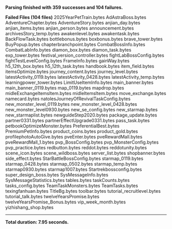 ﻿**Parsing finished with 359 successes and 104 failures.**

**Failed Files (104 files)**
  2025YearPetTrain.bytes
  AdAstraBoss.bytes
  AdventureChapter.bytes
  AdventureStory.bytes
  anjian_day.bytes
  anjian_items.bytes
  anjian_person.bytes
  announcement.bytes
  archivesStory_temp.bytes
  awakenlevel.bytes
  awakentask.bytes
  BackFlowTask.bytes
  bottlebonus.bytes
  boxbonus.bytes
  brave_tower.bytes
  BuyPopup.bytes
  chapterbranchpoint.bytes
  CombatBossInfo.bytes
  CombatLabInfo.bytes
  diamon_box.bytes
  diamon_task.bytes
  exp_tower.bytes
  festival_version_controller.bytes
  fightLabBossConfig.bytes
  fightTestLevelConfig.bytes
  FrameInfo.bytes
  gainWay.bytes
  h5_12th_box.bytes
  h5_12th_task.bytes
  handbook.bytes
  item_field.bytes
  itemsOptimize.bytes
  journey_content.bytes
  journey_level.bytes
  latestActivity_0119.bytes
  latestActivity_0428.bytes
  latestActivity_temp.bytes
  learningpower_tower.bytes
  LimitUseItemInfo.bytes
  main_banner.bytes
  main_banner_0119.bytes
  map_0119.bytes
  mapdrop.bytes
  midleExchangeItemsItem.bytes
  midleItemsItem.bytes
  move_exchange.bytes
  namecard.bytes
  natolesJourneyOfRevivalTaskConfig.bytes
  new_monster_level_0119.bytes
  new_monster_level_0428.bytes
  new_monster_level0930.bytes
  new_se_config.bytes
  new_starmap.bytes
  new_starmaplist.bytes
  newguideStep2020.bytes
  package_update.bytes
  partner0331.bytes
  partnerEffectUpgrade0331.bytes
  pass_task.bytes
  petbookOptimizeMonster.bytes
  PreferentialBest.bytes
  PremiumPetInfo.bytes
  product_coins.bytes
  product_gold.bytes
  profilephotoAutoGive.bytes
  pveEnter.bytes
  pveRewardMall.bytes
  pveRewardMall_1.bytes
  pvp_BossConfig.bytes
  pvp_MonsterConfig.bytes
  pvp_practice.bytes
  redbutton.bytes
  reddot.bytes
  reddotunity.bytes
  scene_icon.bytes
  scene_wildboss.bytes
  server_list.bytes
  shopbanner.bytes
  side_effect.bytes
  StarBattleBossConfig.bytes
  starmap_0119.bytes
  starmap_0428.bytes
  starmap_0502.bytes
  starmap_temp.bytes
  starmap0930.bytes
  starmap1007.bytes
  Startrekbossconfig.bytes
  super_design_boss.bytes
  SysMessageInfo.bytes
  SysMessageStatistics.bytes
  tables.bytes
  taskCounts.bytes
  tasks_config.bytes
  TeamTaskMonsters.bytes
  TeamTasks.bytes
  texingfanhuan.bytes
  TitleBg.bytes
  toolbar.bytes
  tutorial_recruitlevel.bytes
  tutorial_talk.bytes
  twelveYearsPromise.bytes
  twelveYearsPromise_Bonus.bytes
  vip_week_month.bytes
  yizhishang_shop.bytes

---
**Total duration: 7.95 seconds.**
